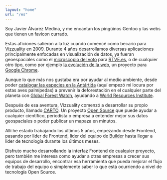 ```yaml
---
layout: "home"
url: "/es"
---
```


Soy Javier Álvarez Medina, y me encantan los pingüinos Gentoo y las webs que tienen un favicon currado.

Estas aficiones salieron a la luz cuando comencé como becario para [Vizzuality](http://vizzuality.com) en 2009. Durante 4 años desarrollamos diversas aplicaciones principalmente enfocadas en visualización de datos, ya fueran geoespaciales como el [microscopio del voto](http://datos.rtve.es/elecciones/autonomicas-municipales/index.html) para [RTVE.es](http://rtve.es), o de cualquier otro tipo, como por ejemplo [la evolución de la web](http://vizzuality.com/projects/web-evolution), un proyecto para [Google Chrome](https://www.google.com/chrome/browser/desktop/index.html).

Aunque lo que más nos gustaba era por ayudar al medio ambiente, desde poder [catalogar las especies en la Antártida](http://vizzuality.com/projects/antarctic) (aquí empezó mi locura por estas aves palmípedas) a prevenir la deforestación en el cualquier parte del planeta con [Global Forest Watch](http://vizzuality.com/projects/global-forest-watch), ayudando a [World Resources Institute](http://www.wri.org/).

Después de esa aventura, Vizzuality comenzó a desarrollar su propio producto, llamado [CARTO](http://carto.com). Un proyecto [Open Source](http://github.com/cartodb/cartodb) que puede ayudar a cualquier científico, periodista o empresa a entender mejor sus datos geospaciales o poder publicar un mapaza en minutos.

Allí he estado trabajando los últimos 5 años, empezando desde Frontend, pasando por lider de Frontend, lider del equipo de [Builder](https://carto.com/blog/welcome-to-carto-builder/) hasta llegar a lider de tecnología durante los últimos meses.

Disfruto mucho desarrollando la interfaz Frontend de cualquier proyecto, pero también me interesa como ayudar a otras empresas a crecer sus equipos de desarrollo, encontrar esa herramienta que pueda mejorar el flujo de trabajo del equipo o simplemente saber lo que está ocurriendo a nivel de tecnología Open Source.